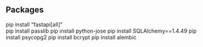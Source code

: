 ## Packages

pip install "fastapi[all]"   
pip install passlib
pip install python-jose
pip install SQLAlchemy==1.4.49
pip install psycopg2
pip install bcrypt
pip install alembic